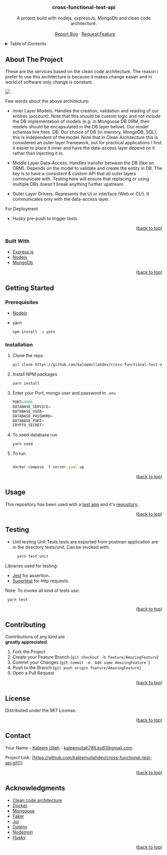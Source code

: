 <div id="top"></div>

<!-- PROJECT LOGO -->
<br />

  <h3 align="center">cross-functional-test-api</h3>

  <p align="center">
    A project build with nodejs, expressJs, MongoDb and clean code architecture.
    <br />
    <br />
    <!-- <a href="https://todo.api.cryptobros.site/api/ping">View Demo</a> -->
    ·
    <a href="https://github.com/kaleemullahdev/cross-functional-test-api.git/issues">Report Bug</a>
    ·
    <a href="https://github.com/kaleemullahdev/cross-functional-test-api.git/issues">Request Feature</a>
  </p>
</div>

<!-- TABLE OF CONTENTS -->
<details>
  <summary>Table of Contents</summary>
  <ol>
    <li>
      <a href="#about-the-project">About The Project</a>
      <ul>
        <li><a href="#built-with">Built With</a></li>
      </ul>
    </li>
    <li>
      <a href="#getting-started">Getting Started</a>
      <ul>
        <li><a href="#prerequisites">Prerequisites</a></li>
        <li><a href="#installation">Installation</a></li>
      </ul>
    </li>
    <li><a href="#usage">Usage</a></li>
    <li><a href="#testing">Testing</a></li>
    <li><a href="#contributing">Contributing</a></li>
    <li><a href="#license">License</a></li>
    <li><a href="#contact">Contact</a></li>
    <li><a href="#acknowledgments">Acknowledgments</a></li>
  </ol>
</details>

<!-- ABOUT THE PROJECT -->

## About The Project

These are the services based on the clean code architecture. The reason i prefer to use this architecture is because it makes change easier and in world of software only change is constant.

![](https://fullstackroyhome.files.wordpress.com/2019/03/cleanarchitecture.jpg)

Few words about the above architecture:

-   Inner Layer
    Models. Handles the creation, validation and reading of our entities (account). Note that this should be custom logic and not include the DB implementation of models (e.g. in Mongoose DB ORM, their models should be encapsulated in the DB layer below). Our model schemas live here.
    DB. Our choice of DB (in memory, MongoDB, SQL), this is independent of the model. Note that in Clean Architecture this is considered an outer layer framework, but for practical applications I find it easier to place it inner and have the data-access layer depend on it rather than injecting it in.

-   Middle Layer
    Data-Access. Handles transfer between the DB (like an ORM). Depends on the model to validate and create the entity in DB. The key is to have a consistent & custom API that all outer layers communicate with. Testing here will ensure that replacing or using multiple DBs doesn't break anything further upstream.

-   Outer Layer
    Drivers. Represents the UI or interface (Web or CLI). It communicates only with the data-access layer.

For Deployment

-   Husky pre-push to trigger tests
<!-- -   CircleCI pipeline to trigger deployment on push
-   Digital Ocean Droplet -->

<p align="right">(<a href="#top">back to top</a>)</p>

### Built With

-   [Express.js](https://expressjs.com/)
-   [Nodejs](https://nodejs.org/en/)
-   [MongoDb](https://www.mongodb.com/)

<p align="right">(<a href="#top">back to top</a>)</p>

<!-- GETTING STARTED -->

## Getting Started

### Prerequisites

-   [Nodejs](https://nodejs.org/en/download/)

-   yarn
    ```sh
    npm install -g yarn
    ```

### Installation

1. Clone the repo
    ```sh
    git clone https://github.com/kaleemullahdev/cross-functional-test-api.git
    ```
2. Install NPM packages
    ```sh
    yarn install
    ```
3. Enter your Port, mongo user and password in `.env`
    ```js
    PORT=4000
    DATABASE_SERVICE=
    DATABASE_USER=
    DATABASE_PASSWORD=
    DATABASE_PORT=
    CRYPTO_SECRET=
    ```
4. To seed database run
    ```js
    yarn seed
    ```
5. To run

    ```js

    docker-compose -f server.yaml up

    ```

<p align="right">(<a href="#top">back to top</a>)</p>

<!-- USAGE EXAMPLES -->

## Usage

This repository has been used with a [test app]() and it's [repository.](https://github.com/kaleemullahdev/cross-functional-test-api.git)

<p align="right">(<a href="#top">back to top</a>)</p>

## Testing

-   Unit testing
    Unit Tests tests are exported from postman application are in the directory tests/unit.
    Can be invoked with:

    ```js
      yarn test:unit
    ```

Libraries used for testing:

-   [Jest](https://www.npmjs.com/package/jest) for assertion.
-   [Supertest](https://www.npmjs.com/package/supertest) for http requests.

Note: To invoke all kind of tests use:

```js
 yarn test
```

<p align="right">(<a href="#top">back to top</a>)</p>

<!-- CONTRIBUTING -->

## Contributing

Contributions of any kind are  
**greatly appreciated**.

1. Fork the Project
2. Create your Feature Branch (`git checkout -b feature/AmazingFeature`)
3. Commit your Changes (`git commit -m 'Add some AmazingFeature'`)
4. Push to the Branch (`git push origin feature/AmazingFeature`)
5. Open a Pull Request

<p align="right">(<a href="#top">back to top</a>)</p>

<!-- LICENSE -->

## License

Distributed under the MIT License.

<p align="right">(<a href="#top">back to top</a>)</p>

<!-- CONTACT -->

## Contact

Your Name - [Kaleem Ullah]() - kaleemullah786.ku61@gmail.com

Project Link: [https://github.com/kaleemullahdev/cross-functional-test-api.git]()

<p align="right">(<a href="#top">back to top</a>)</p>

<!-- ACKNOWLEDGMENTS -->

## Acknowledgments

-   [Clean code architecture](https://blog.cleancoder.com/uncle-bob/2012/08/13/the-clean-architecture.html)
-   [Docker](https://www.docker.com/)
-   [Mongoose](https://mongoosejs.com/docs/)
-   [Faker](https://www.npmjs.com/package/faker)
-   [Joi](https://www.npmjs.com/package/joi)
-   [Dotenv](https://www.npmjs.com/package/dotenv)
-   [Nodemon](https://www.npmjs.com/package/nodemon)
-   [Husky](https://www.npmjs.com/package/husky)

<p align="right">(<a href="#top">back to top</a>)</p>

<!-- MARKDOWN LINKS & IMAGES -->
<!-- https://www.markdownguide.org/basic-syntax/#reference-style-links -->

[contributors-shield]: https://img.shields.io/github/contributors/othneildrew/Best-README-Template.svg?style=for-the-badge
[contributors-url]: https://github.com/othneildrew/Best-README-Template/graphs/contributors
[forks-shield]: https://img.shields.io/github/forks/othneildrew/Best-README-Template.svg?style=for-the-badge
[forks-url]: https://github.com/othneildrew/Best-README-Template/network/members
[stars-shield]: https://img.shields.io/github/stars/othneildrew/Best-README-Template.svg?style=for-the-badge
[stars-url]: https://github.com/othneildrew/Best-README-Template/stargazers
[issues-shield]: https://img.shields.io/github/issues/othneildrew/Best-README-Template.svg?style=for-the-badge
[issues-url]: https://github.com/othneildrew/Best-README-Template/issues
[license-shield]: https://img.shields.io/github/license/othneildrew/Best-README-Template.svg?style=for-the-badge
[license-url]: https://github.com/othneildrew/Best-README-Template/blob/master/LICENSE.txt
[linkedin-shield]: https://img.shields.io/badge/-LinkedIn-black.svg?style=for-the-badge&logo=linkedin&colorB=555
[linkedin-url]: https://linkedin.com/in/othneildrew
[product-screenshot]: images/screenshot.png
